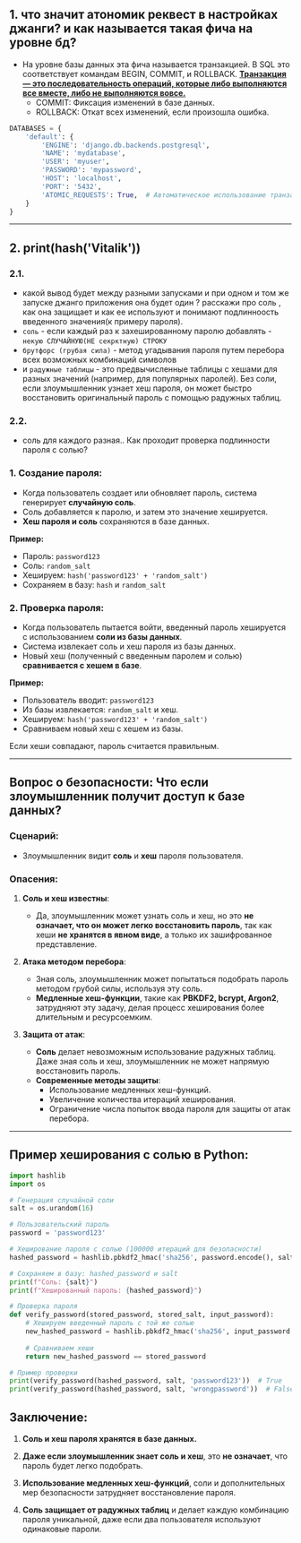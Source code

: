 ## 1. что значит атономик реквест в настройках джанги? и как называется такая фича на уровне бд?
   - На уровне базы данных эта фича называется транзакцией. В SQL это соответствует командам BEGIN, COMMIT, и ROLLBACK. **<u>Транзакция — это последовательность операций, которые либо выполняются все вместе, либо не выполняются вовсе.</u>**
     - COMMIT: Фиксация изменений в базе данных.
     - ROLLBACK: Откат всех изменений, если произошла ошибка.
```python
DATABASES = {
    'default': {
        'ENGINE': 'django.db.backends.postgresql',
        'NAME': 'mydatabase',
        'USER': 'myuser',
        'PASSWORD': 'mypassword',
        'HOST': 'localhost',
        'PORT': '5432',
        'ATOMIC_REQUESTS': True,  # Автоматическое использование транзакций для каждого запроса
    }
}
```

---

## 2. print(hash('Vitalik')) 
### 2.1.
- какой вывод будет между разными запусками и при одном и том же запуске джанго приложения она будет один ? расскажи про соль , как она защищает и как ее используют и понимают подлинноость введенного значения(к примеру пароля).
-  `соль` - если каждый раз к захешированному паролю добавлять  - `некую СЛУЧАЙНУЮ(НЕ секрктную) СТРОКУ`
- `брутфорс (грубая сила)` - метод угадывания пароля путем перебора всех возможных комбинаций символов
- и `радужные таблицы` -  это предвычисленные таблицы с хешами для разных значений (например, для популярных паролей).
Без соли, если злоумышленник узнает хеш пароля, он может быстро восстановить оригинальный пароль с помощью радужных таблиц.

### 2.2. 
- соль для каждого разная.. Как проходит проверка подлинности пароля с солью?

### 1. Создание пароля:

- Когда пользователь создает или обновляет пароль, система генерирует **случайную соль**.
- Соль добавляется к паролю, и затем это значение хешируется.
- **Хеш пароля и соль** сохраняются в базе данных.

**Пример:**
- Пароль: `password123`
- Соль: `random_salt`
- Хешируем: `hash('password123' + 'random_salt')`
- Сохраняем в базу: `hash` и `random_salt`

### 2. Проверка пароля:

- Когда пользователь пытается войти, введенный пароль хешируется с использованием **соли из базы данных**.
- Система извлекает соль и хеш пароля из базы данных.
- Новый хеш (полученный с введенным паролем и солью) **сравнивается с хешем в базе**.

**Пример:**
- Пользователь вводит: `password123`
- Из базы извлекается: `random_salt` и хеш.
- Хешируем: `hash('password123' + 'random_salt')`
- Сравниваем новый хеш с хешем из базы.

Если хеши совпадают, пароль считается правильным.

---

## Вопрос о безопасности: Что если злоумышленник получит доступ к базе данных?

### Сценарий:
- Злоумышленник видит **соль** и **хеш** пароля пользователя.

### Опасения:
1. **Соль и хеш известны**:
   - Да, злоумышленник может узнать соль и хеш, но это **не означает, что он может легко восстановить пароль**, так как хеши **не хранятся в явном виде**, а только их зашифрованное представление.

2. **Атака методом перебора**:
   - Зная соль, злоумышленник может попытаться подобрать пароль методом грубой силы, используя эту соль.
   - **Медленные хеш-функции**, такие как **PBKDF2, bcrypt, Argon2**, затрудняют эту задачу, делая процесс хеширования более длительным и ресурсоемким.

3. **Защита от атак**:
   - **Соль** делает невозможным использование радужных таблиц. Даже зная соль и хеш, злоумышленник не может напрямую восстановить пароль.
   - **Современные методы защиты**: 
     - Использование медленных хеш-функций.
     - Увеличение количества итераций хеширования.
     - Ограничение числа попыток ввода пароля для защиты от атак перебора.

---

## Пример хеширования с солью в Python:

```python
import hashlib
import os

# Генерация случайной соли
salt = os.urandom(16)

# Пользовательский пароль
password = 'password123'

# Хеширование пароля с солью (100000 итераций для безопасности)
hashed_password = hashlib.pbkdf2_hmac('sha256', password.encode(), salt, 100000)

# Сохраняем в базу: hashed_password и salt
print(f"Соль: {salt}")
print(f"Хешированный пароль: {hashed_password}")

# Проверка пароля
def verify_password(stored_password, stored_salt, input_password):
    # Хешируем введенный пароль с той же солью
    new_hashed_password = hashlib.pbkdf2_hmac('sha256', input_password.encode(), stored_salt, 100000)
    
    # Сравниваем хеши
    return new_hashed_password == stored_password

# Пример проверки
print(verify_password(hashed_password, salt, 'password123'))  # True
print(verify_password(hashed_password, salt, 'wrongpassword'))  # False
```
## Заключение:

1. **Соль и хеш пароля хранятся в базе данных.**

2. **Даже если злоумышленник знает соль и хеш**, это **не означает**, что пароль будет легко подобрать.

3. **Использование медленных хеш-функций**, соли и дополнительных мер безопасности затрудняет восстановление пароля.

4. **Соль защищает от радужных таблиц** и делает каждую комбинацию пароля уникальной, даже если два пользователя используют одинаковые пароли.



